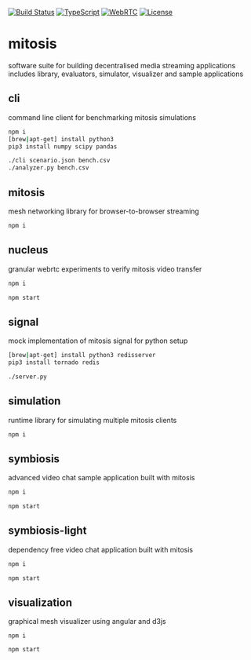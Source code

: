 [![Build Status](https://travis-ci.org/auxdotapp/mitosis.svg?branch=master)](https://travis-ci.org/auxdotapp/mitosis)
[![TypeScript](https://img.shields.io/badge/lang-TypeScript-blue.svg)](https://www.typescriptlang.org)
[![WebRTC](https://img.shields.io/badge/tech-WebRTC-ff69b4.svg)](https://www.typescriptlang.org)
[![License](https://img.shields.io/github/license/auxdotapp/mitosis.svg)](https://github.com/auxdotapp/mitosis/blob/master/LICENSE)

# mitosis

software suite for building decentralised media streaming applications    
includes library, evaluators, simulator, visualizer and sample applications

## cli
command line client for benchmarking mitosis simulations
```bash
npm i
[brew|apt-get] install python3
pip3 install numpy scipy pandas

./cli scenario.json bench.csv
./analyzer.py bench.csv
```

## mitosis
mesh networking library for browser-to-browser streaming
```bash
npm i
```

## nucleus
granular webrtc experiments to verify mitosis video transfer
```bash
npm i

npm start
```

## signal
mock implementation of mitosis signal for python setup
```bash
[brew|apt-get] install python3 redisserver
pip3 install tornado redis

./server.py
```

## simulation
runtime library for simulating multiple mitosis clients
```bash
npm i
```

## symbiosis
advanced video chat sample application built with mitosis
```bash
npm i

npm start
```

## symbiosis-light
dependency free video chat application built with mitosis
```bash
npm i

npm start
```

## visualization
graphical mesh visualizer using angular and d3js
```
npm i

npm start
```
